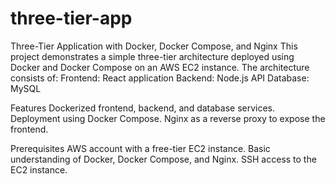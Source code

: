 # three-tier-app
Three-Tier Application with Docker, Docker Compose, and Nginx
This project demonstrates a simple three-tier architecture deployed using Docker and Docker Compose on an AWS EC2 instance. The architecture consists of:
Frontend: React application
Backend: Node.js API
Database: MySQL

Features
Dockerized frontend, backend, and database services.
Deployment using Docker Compose.
Nginx as a reverse proxy to expose the frontend.

Prerequisites
AWS account with a free-tier EC2 instance.
Basic understanding of Docker, Docker Compose, and Nginx.
SSH access to the EC2 instance.
